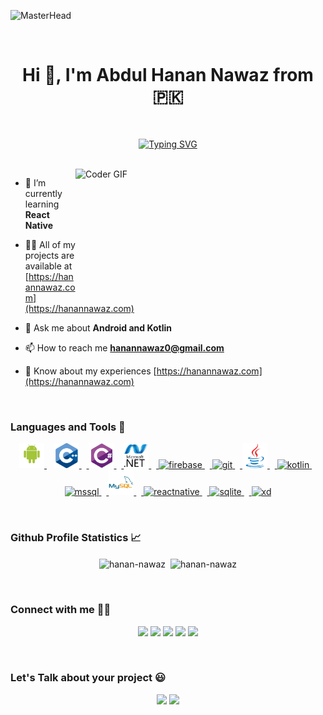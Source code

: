![MasterHead](https://1.bp.blogspot.com/-7A4WynwLsMw/XbBpCXG8fHI/AAAAAAAAMt4/uOa1bpLskYgrwGbllhSu2SDj_Mig8SXJQCLcBGAsYHQ/s1600/2000_600px.gif)

<br/>

<h1 align="center">Hi 👋, I'm Abdul Hanan Nawaz from 🇵🇰</h1>

<br/>

<p align="center"><a href="https://git.io/typing-svg"><img src="https://readme-typing-svg.herokuapp.com?size=22&duration=3500&pause=900&center=true&vCenter=true&width=535&lines=I'm+a+Meta+Certified+Android+Developer;Freelancer;" alt="Typing SVG" /></a> </p>

<br/>

<img alt="Coder GIF" align="right" height=200 width=400 src="https://thumbs.gfycat.com/EvilNextDevilfish-small.gif" />

- 🌱 I’m currently learning **React Native**

- 👨‍💻 All of my projects are available at [https://hanannawaz.com](https://hanannawaz.com)

- 💬 Ask me about **Android and Kotlin**

- 📫 How to reach me **hanannawaz0@gmail.com**

- 📄 Know about my experiences [https://hanannawaz.com](https://hanannawaz.com)

<br/>

<h3 align="left">Languages and Tools 🧰</h3>
<p align="center"> <a href="https://developer.android.com" target="_blank" rel="noreferrer"> <img src="https://raw.githubusercontent.com/devicons/devicon/master/icons/android/android-original-wordmark.svg" alt="android" width="40" height="40"/> </a>&nbsp;&nbsp; <a href="https://www.w3schools.com/cpp/" target="_blank" rel="noreferrer"> <img src="https://raw.githubusercontent.com/devicons/devicon/master/icons/cplusplus/cplusplus-original.svg" alt="cplusplus" width="40" height="40"/> </a> &nbsp;&nbsp;<a href="https://www.w3schools.com/cs/" target="_blank" rel="noreferrer"> <img src="https://raw.githubusercontent.com/devicons/devicon/master/icons/csharp/csharp-original.svg" alt="csharp" width="40" height="40"/> </a> &nbsp;&nbsp;<a href="https://dotnet.microsoft.com/" target="_blank" rel="noreferrer"> <img src="https://raw.githubusercontent.com/devicons/devicon/master/icons/dot-net/dot-net-original-wordmark.svg" alt="dotnet" width="40" height="40"/> </a> &nbsp;&nbsp;<a href="https://firebase.google.com/" target="_blank" rel="noreferrer"> <img src="https://www.vectorlogo.zone/logos/firebase/firebase-icon.svg" alt="firebase" width="40" height="40"/> </a>&nbsp;&nbsp;<a href="https://git-scm.com/" target="_blank" rel="noreferrer"> <img src="https://www.vectorlogo.zone/logos/git-scm/git-scm-icon.svg" alt="git" width="40" height="40"/> </a> &nbsp;&nbsp;<a href="https://www.java.com" target="_blank" rel="noreferrer"> <img src="https://raw.githubusercontent.com/devicons/devicon/master/icons/java/java-original.svg" alt="java" width="40" height="40"/> </a> &nbsp;&nbsp;<a href="https://kotlinlang.org" target="_blank" rel="noreferrer"> <img src="https://www.vectorlogo.zone/logos/kotlinlang/kotlinlang-icon.svg" alt="kotlin" width="40" height="40"/> </a>  &nbsp;&nbsp;<a href="https://www.microsoft.com/en-us/sql-server" target="_blank" rel="noreferrer"> <img src="https://www.svgrepo.com/show/303229/microsoft-sql-server-logo.svg" alt="mssql" width="40" height="40"/> </a>   &nbsp;&nbsp;<a href="https://www.mysql.com/" target="_blank" rel="noreferrer"> <img src="https://raw.githubusercontent.com/devicons/devicon/master/icons/mysql/mysql-original-wordmark.svg" alt="mysql" width="40" height="40"/> </a>   &nbsp;&nbsp;<a href="https://reactnative.dev/" target="_blank" rel="noreferrer"> <img src="https://reactnative.dev/img/header_logo.svg" alt="reactnative" width="40" height="40"/> </a>  &nbsp;&nbsp;<a href="https://www.sqlite.org/" target="_blank" rel="noreferrer"> <img src="https://www.vectorlogo.zone/logos/sqlite/sqlite-icon.svg" alt="sqlite" width="40" height="40"/> </a>  &nbsp;&nbsp;<a href="https://www.adobe.com/products/xd.html" target="_blank" rel="noreferrer"> <img src="https://cdn.worldvectorlogo.com/logos/adobe-xd.svg" alt="xd" width="40" height="40"/> </a> </p>

<br/>

<h3 align="left">Github Profile Statistics 📈 </h3>
<p align="center" ><img align="center" src="https://github-readme-stats.vercel.app/api?username=hanan-nawaz&show_icons=true&locale=en" height=150 alt="hanan-nawaz" /> &nbsp;<img align="center" height=150 src="https://github-readme-streak-stats.herokuapp.com/?user=hanan-nawaz&" alt="hanan-nawaz" /></p>

<br/>

<h3 align="left">Connect with me 🤝🏻 </h3>
<p align="center">
<a href="https://www.linkedin.com/in/abdulhanan0/"><img src="https://img.shields.io/badge/-Abdul%20Hanan%20Nawaz-0077B5?style=flat&logo=Linkedin&logoColor=white"/></a>
<a href="mailto:hanannawa0@gmail.com"><img src="https://img.shields.io/badge/-Abdul Hanan Nawaz-D14836?style=flat&logo=Gmail&logoColor=white"/></a>
<a href="https://instagram.com/hanan__nawaz"><img src="https://img.shields.io/badge/-@hanan__nawaz-E4405F?style=flat&logo=Instagram&logoColor=white"/></a>
<a href="https://twitter.com/hanannawaz0"><img src="https://img.shields.io/badge/-@hanannawaz0-1877F2?style=flat&logo=Twitter&logoColor=white"/></a>
<a href="https://hanannawaz.com"><img src="https://img.shields.io/badge/-Portfolio-1877F2?style=flat&logo=Passport&logoColor=white"/></a>
</p>

<br/>

<h3 align="left">Let's Talk about your project 😃 </h3>
<p align="center">
<a href="https://www.upwork.com/freelancers/~01da1397cb42c5b105"><img src="https://img.shields.io/badge/-Abdul%20Hanan%20Nawaz-6fda44?style=flat&logo=upwork&logoColor=white"/></a>
<a href="https://www.fiverr.com/abdulhanan90"><img src="https://img.shields.io/badge/-Abdul%20Hanan%20Nawaz-00b22d?style=flat&logo=Fiverr&logoColor=white"/></a>

</p>


